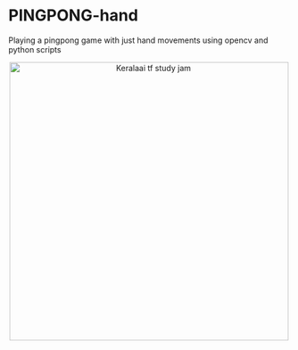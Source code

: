 # PINGPONG-hand
Playing a pingpong game with just hand movements using opencv and python scripts
<p align="center">
  <img src="https://goo.gl/images/7gLMzM"
       height="500" width="500"alt="Keralaai tf study jam"/>
</p>
